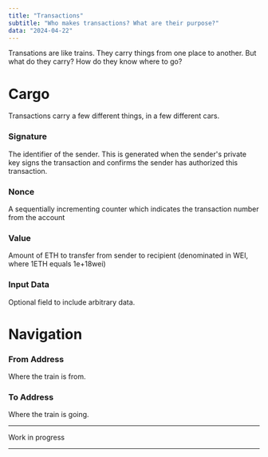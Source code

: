 ```yaml
---
title: "Transactions"
subtitle: "Who makes transactions? What are their purpose?"
data: "2024-04-22"
---
```


Transations are like trains. They carry things from one place to another.
But what do they carry? How do they know where to go?

# Cargo

Transactions carry a few different things, in a few different cars.

### Signature

The identifier of the sender. This is generated when the sender's private
key signs the transaction and confirms the sender has authorized this transaction.

### Nonce

A sequentially incrementing counter which indicates the transaction number from the account

### Value

Amount of ETH to transfer from sender to recipient (denominated in WEI, where 1ETH equals 1e+18wei)

### Input Data

Optional field to include arbitrary data.

# Navigation

### From Address

Where the train is from.

### To Address

Where the train is going.

---

Work in progress

---
